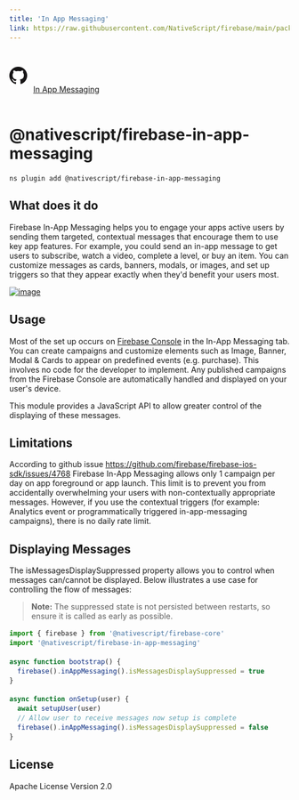 ```yaml
---
title: 'In App Messaging'
link: https://raw.githubusercontent.com/NativeScript/firebase/main/packages/firebase-in-app-messaging/README.md
---
```


<div style="width: 100%; padding: 1.2em 0em">
  					<img alt="github logo" src="../assets/images/github/GitHub-Mark-32px.png" style="display: inline; margin: 1em 0.5em 1em 0em">
  					<a href="https://github.com/NativeScript/firebase/tree/main/packages/firebase-in-app-messaging" target="_blank" noopener>In App Messaging</a>
				</div>

# @nativescript/firebase-in-app-messaging

```cli
ns plugin add @nativescript/firebase-in-app-messaging
```

## What does it do

Firebase In-App Messaging helps you to engage your apps active users by sending them targeted, contextual messages that encourage them to use key app features. For example, you could send an in-app message to get users to subscribe, watch a video, complete a level, or buy an item. You can customize messages as cards, banners, modals, or images, and set up triggers so that they appear exactly when they'd benefit your users most.

[![image](https://img.youtube.com/vi/5MRKpvKV2pg/hqdefault.jpg)](https://www.youtube.com/watch?v=5MRKpvKV2pg)

## Usage

Most of the set up occurs on [Firebase Console](https://console.firebase.google.com/u/0/project/_/inappmessaging) in the In-App Messaging tab. You can create campaigns and customize elements such as Image, Banner, Modal & Cards to appear on predefined events (e.g. purchase). This involves no code for the developer to implement. Any published campaigns from the Firebase Console are automatically handled and displayed on your user's device.

This module provides a JavaScript API to allow greater control of the displaying of these messages.

## Limitations

According to github issue https://github.com/firebase/firebase-ios-sdk/issues/4768 Firebase In-App Messaging allows only 1 campaign per day on app foreground or app launch. This limit is to prevent you from accidentally overwhelming your users with non-contextually appropriate messages. However, if you use the contextual triggers (for example: Analytics event or programmatically triggered in-app-messaging campaigns), there is no daily rate limit.

## Displaying Messages

The isMessagesDisplaySuppressed property allows you to control when messages can/cannot be displayed. Below illustrates a use case for controlling the flow of messages:

> **Note:** The suppressed state is not persisted between restarts, so ensure it is called as early as possible.

```ts
import { firebase } from '@nativescript/firebase-core'
import '@nativescript/firebase-in-app-messaging'

async function bootstrap() {
  firebase().inAppMessaging().isMessagesDisplaySuppressed = true
}

async function onSetup(user) {
  await setupUser(user)
  // Allow user to receive messages now setup is complete
  firebase().inAppMessaging().isMessagesDisplaySuppressed = false
}
```

## License

Apache License Version 2.0
